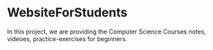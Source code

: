 # WebsiteForStudents
In this project, we are providing the Computer Science Courses notes, videoes, practice-exercises for beginners.
